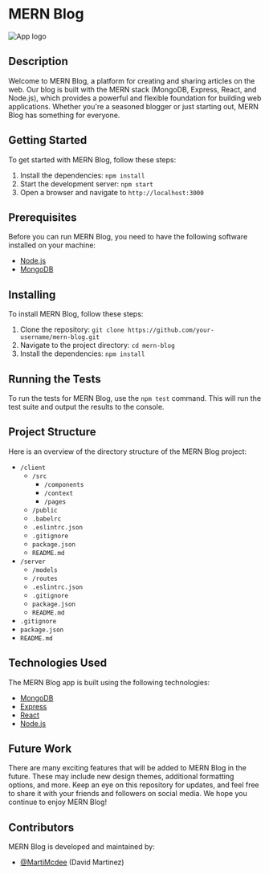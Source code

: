 # MERN Blog

![App logo](https://res.cloudinary.com/practicaldev/image/fetch/s--0FRJGdyZ--/c_imagga_scale,f_auto,fl_progressive,h_500,q_auto,w_1000/https://dev-to-uploads.s3.amazonaws.com/uploads/articles/epv55hgtsfi8csprpj9u.jpg)

## Description

Welcome to MERN Blog, a platform for creating and sharing articles on the web. Our blog is built with the MERN stack (MongoDB, Express, React, and Node.js), which provides a powerful and flexible foundation for building web applications. Whether you're a seasoned blogger or just starting out, MERN Blog has something for everyone.

## Getting Started

To get started with MERN Blog, follow these steps:

1. Install the dependencies: `npm install`
2. Start the development server: `npm start`
3. Open a browser and navigate to `http://localhost:3000`

## Prerequisites

Before you can run MERN Blog, you need to have the following software installed on your machine:

- [Node.js](https://nodejs.org/en/)
- [MongoDB](https://www.mongodb.com/)

## Installing

To install MERN Blog, follow these steps:

1. Clone the repository: `git clone https://github.com/your-username/mern-blog.git`
2. Navigate to the project directory: `cd mern-blog`
3. Install the dependencies: `npm install`

## Running the Tests

To run the tests for MERN Blog, use the `npm test` command. This will run the test suite and output the results to the console.

## Project Structure

Here is an overview of the directory structure of the MERN Blog project:

- `/client`
  - `/src`
    - `/components`
    - `/context`
    - `/pages`
  - `/public`
  - `.babelrc`
  - `.eslintrc.json`
  - `.gitignore`
  - `package.json`
  - `README.md`
- `/server`
  - `/models`
  - `/routes`
  - `.eslintrc.json`
  - `.gitignore`
  - `package.json`
  - `README.md`
- `.gitignore`
- `package.json`
- `README.md`


## Technologies Used

The MERN Blog app is built using the following technologies:

- [MongoDB](https://www.mongodb.com/docs)
- [Express](https://expressjs.com/en/4x/api.html)
- [React](https://reactjs.org/docs/getting-started.html)
- [Node.js](https://nodejs.org/api/)

## Future Work

There are many exciting features that will be added to MERN Blog in the future. These may include new design themes, additional formatting options, and more. Keep an eye on this repository for updates, and feel free to share it with your friends and followers on social media. We hope you continue to enjoy MERN Blog!

## Contributors

MERN Blog is developed and maintained by:

- [@MartiMcdee](https://www.linkedin.com/in/david-martinez-a693b165/) (David Martinez)
